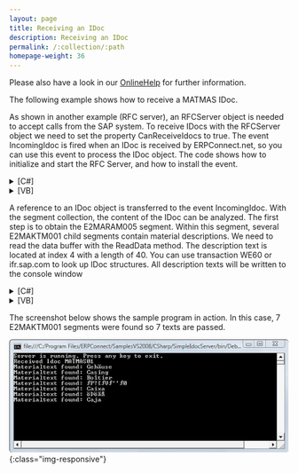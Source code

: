 ```yaml
---
layout: page
title: Receiving an IDoc
description: Receiving an IDoc
permalink: /:collection/:path
homepage-weight: 36
---
```


Please also have a look in our [OnlineHelp](https://help.theobald-software.com/en/) for further information.

The following example shows how to receive a MATMAS IDoc.

As shown in another example (RFC server), an RFCServer object is needed to accept calls from the SAP system. To receive IDocs with the RFCServer object we need to set the property CanReceiveIdocs to true. The event IncomingIdoc is fired when an IDoc is received by ERPConnect.net, so you can use this event to process the IDoc object. The code shows how to initialize and start the RFC Server, and how to install the event.

<details>
<summary>[C#]</summary>
{% highlight csharp %}
static void Main(string[] args)
{
  
    // define server object and start
    RFCServer s = new RFCServer();
    s.Logging = true;
    s.GatewayHost = "hamlet";
    s.GatewayService = "sapgw11";
    s.ProgramID = "ERPTEST";
    s.CanReceiveIdocs = true;
    s.IncomingIdoc+=new ERPConnect.RFCServer.OnIncomingIdoc(s_IncomingIdoc);
    s.InternalException+=new ERPConnect.RFCServer.OnInternalException(s_InternalException);
  
    s.Start();
  
    Console.WriteLine("Server is running. Press any key to exit.");
    Console.ReadLine();
  
    s.Stop();
}

{% endhighlight %}
</details>

<details>
<summary>[VB]</summary>
{% highlight visualbasic %}
Dim WithEvents s As RFCServer = New RFCServer
  
    Sub Main()
        ' define server object and start
        s.GatewayHost = "hamlet"
        s.GatewayService = "sapgw11"
        s.ProgramID = "ERPCONNECT"
        s.CanReceiveIdocs = True
        s.Start()
  
        Console.WriteLine("Server is running. Press any key to exit.")
        Console.ReadLine()
  
        s.Stop()
  
    End Sub
{% endhighlight %}
</details>

A reference to an IDoc object is transferred to the event IncomingIdoc. With the segment collection, the content of the IDoc can be analyzed. The first step is to obtain the E2MARAM005 segment. Within this segment, several E2MAKTM001 child segments contain material descriptions. We need to read the data buffer with the ReadData method. The description text is located at index 4 with a length of 40. You can use transaction WE60 or ifr.sap.com to look up IDoc structures. All description texts will be written to the console window

<details>
<summary>[C#]</summary>
{% highlight csharp %}
private static void s_IncomingIdoc(RFCServer Sender, Idoc idoc)
{
    Console.WriteLine("Recieved Idoc " + idoc.IDOCTYP);
    IdocSegment e1maram = idoc.Segments["E2MARAM005",0];
    for (int i=0; i < e1maram.ChildSegments.Count;i++)
        if (e1maram.ChildSegments[i].SegmentName == "E2MAKTM001")
            Console.WriteLine("Materialtext found: " + 
                e1maram.ChildSegments[i].ReadDataBuffer(4,40));
}
{% endhighlight %}
</details>

<details>
<summary>[VB]</summary>
{% highlight visualbasic %}
Private Sub s_IncomingIdoc(ByVal Sender As ERPConnect.RFCServer, ByVal idoc As ERPConnect.Idocs.Idoc) Handles s.IncomingIdoc
        Console.WriteLine("Recieved Idoc " + idoc.IDOCTYP)
        Dim e2maram As IdocSegment = idoc.Segments("E2MARAM005", 0)
        Dim i As Integer
        For i = 0 To e2maram.ChildSegments.Count - 1
            If e2maram.ChildSegments(i).SegmentName = "E2MAKTM001" Then
                Console.WriteLine("Materialtext found: " & _
                    e2maram.ChildSegments(i).ReadDataBuffer(4, 40))
            End If
        Next i
    End Sub
{% endhighlight %}
</details>

The screenshot below shows the sample program in action. In this case, 7 E2MAKTM001 segments were found so 7 texts are passed.

![IdocReceiver](/img/contents/IdocReceiver.jpg){:class="img-responsive"}

